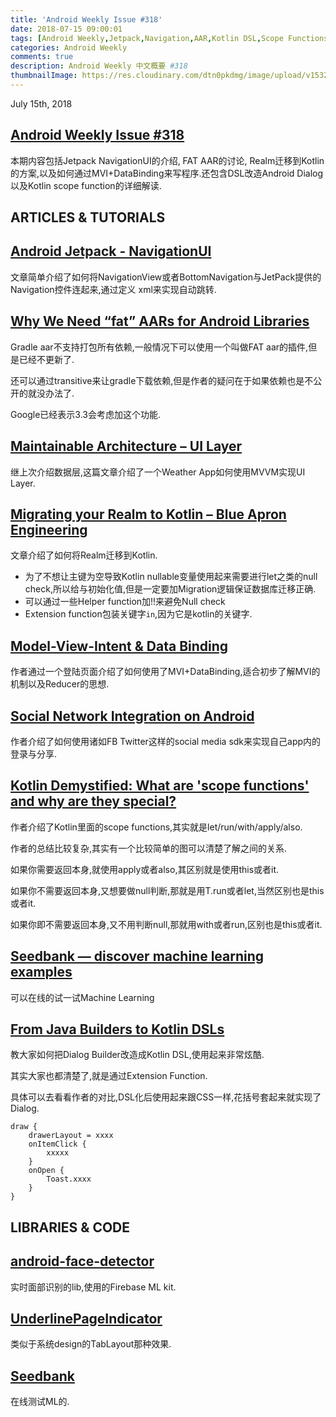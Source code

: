 ```yaml
---
title: 'Android Weekly Issue #318'
date: 2018-07-15 09:00:01
tags: [Android Weekly,Jetpack,Navigation,AAR,Kotlin DSL,Scope Functions,MVI,DataBinding,Realm]
categories: Android Weekly
comments: true
description: Android Weekly 中文概要 #318
thumbnailImage: https://res.cloudinary.com/dtn0pkdmg/image/upload/v1532311724/318_jqq6fx.jpg
---
```

July 15th, 2018

## [Android Weekly Issue #318](http://androidweekly.net/issues/issue-318)

本期内容包括Jetpack NavigationUI的介绍, FAT AAR的讨论, Realm迁移到Kotlin的方案,以及如何通过MVI+DataBinding来写程序.还包含DSL改造Android Dialog以及Kotlin scope function的详细解读.

<!--more-->

## ARTICLES & TUTORIALS


## [Android Jetpack - NavigationUI ](https://proandroiddev.com/android-jetpack-navigationui-a7c9f17c510e)

文章简单介绍了如何将NavigationView或者BottomNavigation与JetPack提供的Navigation控件连起来,通过定义<navigation> xml来实现自动跳转.


## [Why We Need “fat” AARs for Android Libraries ](https://handstandsam.com/2018/07/13/why-we-need-fat-aars-for-android-libraries/)

Gradle aar不支持打包所有依赖,一般情况下可以使用一个叫做FAT aar的插件,但是已经不更新了.

还可以通过transitive来让gradle下载依赖,但是作者的疑问在于如果依赖也是不公开的就没办法了.

Google已经表示3.3会考虑加这个功能.


## [Maintainable Architecture – UI Layer ](https://blog.stylingandroid.com/maintainable-architecture-five-day-forecast-ui-layer/)

继上次介绍数据层,这篇文章介绍了一个Weather App如何使用MVVM实现UI Layer.


## [Migrating your Realm to Kotlin – Blue Apron Engineering ](https://blog.blueapron.io/migrating-your-realm-to-kotlin-ee0fa5fc29b)

文章介绍了如何将Realm迁移到Kotlin.

- 为了不想让主键为空导致Kotlin nullable变量使用起来需要进行let之类的null check,所以给与初始化值,但是一定要加Migration逻辑保证数据库迁移正确.
- 可以通过一些Helper function加!!来避免Null check
- Extension function包装关键字`in`,因为它是kotlin的关键字.



## [Model-View-Intent & Data Binding ](https://proandroiddev.com/model-view-intent-data-binding-39c7a6a6512f)

作者通过一个登陆页面介绍了如何使用了MVI+DataBinding,适合初步了解MVI的机制以及Reducer的思想.

## [Social Network Integration on Android ](https://www.raywenderlich.com/191933/social-network-integration-on-android)

作者介绍了如何使用诸如FB Twitter这样的social media sdk来实现自己app内的登录与分享.


## [Kotlin Demystified: What are 'scope functions' and why are they special? ](https://medium.com/google-developers/kotlin-demystified-scope-functions-57ca522895b1)

作者介绍了Kotlin里面的scope functions,其实就是let/run/with/apply/also.

作者的总结比较复杂,其实有一个比较简单的图可以清楚了解之间的关系.

如果你需要返回本身,就使用apply或者also,其区别就是使用this或者it.

如果你不需要返回本身,又想要做null判断,那就是用T.run或者let,当然区别也是this或者it.

如果你即不需要返回本身,又不用判断null,那就用with或者run,区别也是this或者it.


## [Seedbank — discover machine learning examples ](https://medium.com/tensorflow/seedbank-discover-machine-learning-examples-2ff894542b57)

可以在线的试一试Machine Learning


## [From Java Builders to Kotlin DSLs ](https://kotlinexpertise.com/java-builders-kotlin-dsls/)

教大家如何把Dialog Builder改造成Kotlin DSL,使用起来非常炫酷.

其实大家也都清楚了,就是通过Extension Function.

具体可以去看看作者的对比,DSL化后使用起来跟CSS一样,花括号套起来就实现了Dialog.

```
draw {
    drawerLayout = xxxx
    onItemClick {
        xxxxx
    }
    onOpen {
        Toast.xxxx
    }
}
```

## LIBRARIES & CODE


## [android-face-detector ](https://github.com/husaynhakeem/android-face-detector)

实时面部识别的lib,使用的Firebase ML kit.


## [UnderlinePageIndicator ](https://github.com/dcampogiani/UnderlinePageIndicator)

类似于系统design的TabLayout那种效果.

## [Seedbank ](https://tools.google.com/seedbank/)

在线测试ML的.
